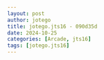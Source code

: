 ```yaml
---
layout: post
author: jotego
title: jotego.jts16 - 090d35d
date: 2024-10-25
categories: [Arcade, jts16]
tags: [jotego.jts16]
---
```


